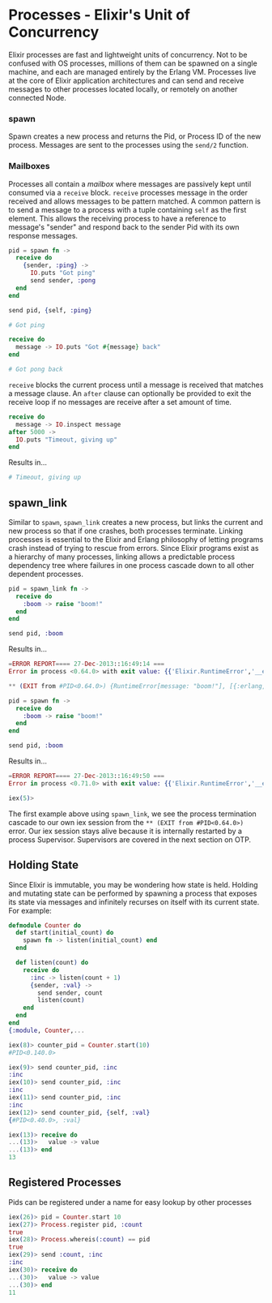 # Processes - Elixir's Unit of Concurrency
Elixir processes are fast and lightweight units of concurrency. Not to be confused with OS processes, millions of them can be spawned on a single machine, and each are managed entirely by the Erlang VM. Processes live at the core of Elixir application architectures and can send and receive messages to other processes located locally, or remotely on another connected Node.

### spawn
Spawn creates a new process and returns the Pid, or Process ID of the new process. Messages are sent to the processes using the `send/2` function.

### Mailboxes
Processes all contain a *mailbox* where messages are passively kept until consumed via a `receive` block. `receive` processes message in the order received and allows messages to be pattern matched. A common pattern is to send a message to a process with a tuple containing `self` as the first element. This allows the receiving process to have a reference to message's "sender" and respond back to the sender Pid with its own response messages.

```elixir
pid = spawn fn ->
  receive do
    {sender, :ping} ->
      IO.puts "Got ping"
      send sender, :pong
  end
end

send pid, {self, :ping}

# Got ping

receive do
  message -> IO.puts "Got #{message} back"
end

# Got pong back
```

`receive` blocks the current process until a message is received that matches a message clause. An `after` clause can optionally be provided to exit the receive loop if no messages are receive after a set amount of time.

```elixir
receive do
  message -> IO.inspect message
after 5000 ->
  IO.puts "Timeout, giving up"
end
```

Results in...
```elixir
# Timeout, giving up
```

## spawn_link
Similar to `spawn`, `spawn_link` creates a new process, but links the current and new process so that if one crashes, both processes terminate. Linking processes is essential to the Elixir and Erlang philosophy of letting programs crash instead of trying to rescue from errors. Since Elixir programs exist as a hierarchy of many processes, linking allows a predictable process dependency tree where failures in one process cascade down to all other dependent processes.

```elixir
pid = spawn_link fn ->
  receive do
    :boom -> raise "boom!"
  end
end

send pid, :boom
```
Results in...
```elixir
=ERROR REPORT==== 27-Dec-2013::16:49:14 ===
Error in process <0.64.0> with exit value: {{'Elixir.RuntimeError','__exception__',<<5 bytes>>},[{erlang,apply,2,[]}]}

** (EXIT from #PID<0.64.0>) {RuntimeError[message: "boom!"], [{:erlang, :apply, 2, []}]}
```

```elixir
pid = spawn fn ->
  receive do
    :boom -> raise "boom!"
  end
end

send pid, :boom
```

Results in...
```elixir
=ERROR REPORT==== 27-Dec-2013::16:49:50 ===
Error in process <0.71.0> with exit value: {{'Elixir.RuntimeError','__exception__',<<5 bytes>>},[{erlang,apply,2,[]}]}

iex(5)>
```

The first example above using `spawn_link`, we see the process termination cascade to our own iex session from the `** (EXIT from #PID<0.64.0>)` error. Our iex session stays alive because it is internally restarted by a process Supervisor. Supervisors are covered in the next section on OTP.


## Holding State
Since Elixir is immutable, you may be wondering how state is held. Holding and mutating state can be performed by spawning a process that exposes its state via messages and infinitely recurses on itself with its current state. For example:

```elixir
defmodule Counter do
  def start(initial_count) do
    spawn fn -> listen(initial_count) end
  end

  def listen(count) do
    receive do
      :inc -> listen(count + 1)
      {sender, :val} ->
        send sender, count
        listen(count)
    end
  end
end
{:module, Counter,...

iex(8)> counter_pid = Counter.start(10)
#PID<0.140.0>

iex(9)> send counter_pid, :inc
:inc
iex(10)> send counter_pid, :inc
:inc
iex(11)> send counter_pid, :inc
:inc
iex(12)> send counter_pid, {self, :val}
{#PID<0.40.0>, :val}

iex(13)> receive do
...(13)>   value -> value
...(13)> end
13
```

## Registered Processes
Pids can be registered under a name for easy lookup by other processes

```elixir
iex(26)> pid = Counter.start 10
iex(27)> Process.register pid, :count
true
iex(28)> Process.whereis(:count) == pid
true
iex(29)> send :count, :inc
:inc
iex(30)> receive do
...(30)>   value -> value
...(30)> end
11
```
